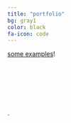 ```yaml
---
title: "portfolio"
bg: gray1
color: black
fa-icon: code
---
```


[some examples](https://github.com/t413/SinglePaged#fancy-jekyll-powered-single-page-site)!

<br/>
<br/>
<br/>
<br/>
<br/>
<br/>
.
<br/>
<br/>
<br/>
<br/>

